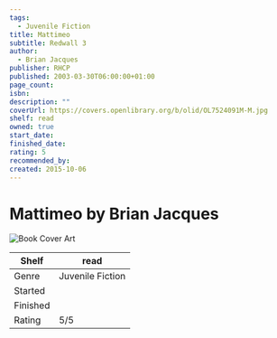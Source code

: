 ```yaml
---
tags:
  - Juvenile Fiction
title: Mattimeo
subtitle: Redwall 3
author:
  - Brian Jacques
publisher: RHCP
published: 2003-03-30T06:00:00+01:00
page_count: 
isbn: 
description: ""
coverUrl: https://covers.openlibrary.org/b/olid/OL7524091M-M.jpg
shelf: read
owned: true
start_date: 
finished_date: 
rating: 5
recommended_by: 
created: 2015-10-06
---
```


# Mattimeo by Brian Jacques

![Book Cover Art](https://covers.openlibrary.org/b/olid/OL7524091M-M.jpg)

| Shelf | read |
| --- | --- |
| Genre | Juvenile Fiction |
| Started |  |
| Finished |  |
| Rating | 5/5 |

